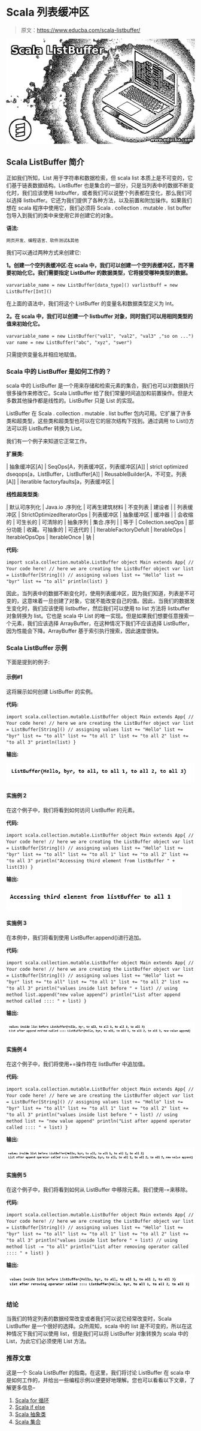 # Scala 列表缓冲区

> 原文：<https://www.educba.com/scala-listbuffer/>

![Scala ListBuffer](img/b014ca9680f94697612537a4fa9f54cf.png)



## Scala ListBuffer 简介

正如我们所知，List 用于字符串和数据检索，但 scala list 本质上是不可变的，它们基于链表数据结构。ListBuffer 也是集合的一部分，只是当列表中的数据不断变化时，我们应该使用 listbuffer，或者我们可以说整个列表都在变化，那么我们可以选择 listbuffer。它还为我们提供了各种方法，以及前置和附加操作。如果我们想在 scala 程序中使用它，我们必须将 Scala . collection . mutable . list buffer 包导入到我们的类中来使用它并创建它的对象。

**语法:**

<small>网页开发、编程语言、软件测试&其他</small>

我们可以通过两种方式来创建它:

**1。创建一个空列表缓冲区:在 scala 中，我们可以创建一个空列表缓冲区，而不需要初始化它。我们需要指定 ListBuffer 的数据类型，它将接受哪种类型的数据。**

`varvariable_name = new ListBuffer[data_type]()
varlistbuff = new ListBuffer[Int]()`

在上面的语法中，我们将这个 ListBuffer 的变量名和数据类型定义为 Int。

**2。在 scala 中，我们可以创建一个 listbuffer 对象，同时我们可以用相同类型的值来初始化它。**

`varvariable_name = new ListBuffer("val1", "val2", "val3" ,"so on ...")
var name = new ListBuffer("abc", "xyz", "swer")`

只需提供变量名并相应地赋值。

### Scala 中的 ListBuffer 是如何工作的？

scala 中的 ListBuffer 是一个用来存储和检索元素的集合，我们也可以对数据执行很多操作来修改它。Scala ListBuffer 给了我们常量时间追加和前置操作。但是大多数其他操作都是线性的。ListBuffer 只是 List 的实现。

ListBuffer 在 Scala . collection . mutable . list buffer 包内可用。它扩展了许多类和超类型，这些类和超类型也可以在它的层次结构下找到。通过调用 to List()方法可以将 ListBuffer 转换为 List。

我们有一个例子来知道它正常工作。

**扩展类:**

| 抽象缓冲区[A] | SeqOps[A，列表缓冲区，列表缓冲区[A]] | strict optimized dseqops[a，ListBuffer，ListBuffer[A]] | ReusableBuilder[A，不可变。列表[A]] | iteratible factoryfaults[a，列表缓冲区 |

**线性超类型类:**

| 默认可序列化 | Java.io .序列化 | 可再生建筑材料 | 不变列表 | 建设者 |
| 列表缓冲区 | StrictOptimizedIteratorOps | 列表缓冲区 | 抽象缓冲区 | 缓冲器 |
| 会收缩的 | 可生长的 | 可清除的 | 抽象序列 | 集合.序列 |
| 等于 | Collection.seqOps | 部分功能 | 收藏。可抽象的 | 可迭代的 |
| IterableFactoryDefult | IterableOps | IterableOpsOps | IterableOnce | 钠 |

**代码:**

`import scala.collection.mutable.ListBuffer
object Main extends App{
// Your code here!
// here we are creating the ListBuffer object
var list = ListBuffer[String]()
// assigning values
list += "Hello"
list += "byr"
list += "to all"
println(list)
}`

因此，当列表中的数据不断变化时，使用列表缓冲区，因为我们知道，列表是不可变的，这意味着一旦创建了对象，它就不能改变自己的值。因此，当我们的数据发生变化时，我们应该使用 listbuffer，然后我们可以使用 to list 方法将 listbuffer 对象转换为 list。它也是 scala 中 List 的唯一实现。但是如果我们想要任意搜索一个元素，我们应该选择 ArrayBuffer，在这种情况下我们不应该选择 ListBuffer，因为性能会下降。ArrayBuffer 基于索引执行搜索，因此速度很快。

### Scala ListBuffer 示例

下面是提到的例子:

#### 示例#1

这将展示如何创建 ListBuffer 的实例。

**代码:**

`import scala.collection.mutable.ListBuffer
object Main extends App{
// Your code here!
// here we are creating the ListBuffer object
var list = ListBuffer[String]()
// assigning values
list += "Hello"
list += "byr"
list += "to all"
list += "to all 1"
list += "to all 2"
list += "to all 3"
println(list)
}`

**输出:**

![Scala ListBuffer 1](img/cbf2de58ec29589d6712915d2fed80ae.png)



#### 实施例 2

在这个例子中，我们将看到如何访问 ListBuffer 的元素。

**代码:**

`import scala.collection.mutable.ListBuffer
object Main extends App{
// Your code here!
// here we are creating the ListBuffer object
var list = ListBuffer[String]()
// assigning values
list += "Hello"
list += "byr"
list += "to all"
list += "to all 1"
list += "to all 2"
list += "to all 3"
println("Accessing third element from listBuffer " + list(3))
}`

**输出:**

![how to access the elements](img/67bbc6a1193ba9b1bf3ddad2be473a01.png)



#### 实施例 3

在本例中，我们将看到使用 ListBuffer.append()进行追加。

**代码:**

`import scala.collection.mutable.ListBuffer
object Main extends App{
// Your code here!
// here we are creating the ListBuffer object
var list = ListBuffer[String]()
// assigning values
list += "Hello"
list += "byr"
list += "to all"
list += "to all 1"
list += "to all 2"
list += "to all 3"
println("values inside list before " + list)
// using method
list.append("new value append")
println("List after append method called :::: " + list)
}`

**输出:**

![append](img/c875f84ebfb1a83f70a258167406d640.png)



#### 实施例 4

在这个例子中，我们将使用+=操作符在 listBuffer 中追加值。

**代码:**

`import scala.collection.mutable.ListBuffer
object Main extends App{
// Your code here!
// here we are creating the ListBuffer object
var list = ListBuffer[String]()
// assigning values
list += "Hello"
list += "byr"
list += "to all"
list += "to all 1"
list += "to all 2"
list += "to all 3"
println("values inside list before " + list)
// using method
list += "new value append"
println("List after append operator called :::: " + list)
}`

**输出:**

![we will use += operator](img/afdf26b000d6ff2da8cc4a7752ab2c96.png)



#### 实施例 5

在这个例子中，我们将看到如何从 ListBuffer 中移除元素。我们使用-=来移除。

**代码:**

`import scala.collection.mutable.ListBuffer
object Main extends App{
// Your code here!
// here we are creating the ListBuffer object
var list = ListBuffer[String]()
// assigning values
list += "Hello"
list += "byr"
list += "to all"
list += "to all 1"
list += "to all 2"
list += "to all 3"
println("values inside list before " + list)
// using method
list -= "to all"
println("List after removing operator called :::: " + list)
}`

**输出:**

![Scala ListBuffer 6](img/45a9cffb64326e934a41db8bcee4580e.png)



### 结论

当我们的特定列表的数据经常改变或者我们可以说它经常改变时，Scala ListBuffer 是一个很好的选择。众所周知，scala 中的 list 是不可变的，所以在这种情况下我们可以使用 list，但是我们可以将 ListBuffer 对象转换为 scala 中的 List，为此它们必须使用 List 方法。

### 推荐文章

这是一个 Scala ListBuffer 的指南。在这里，我们将讨论 ListBuffer 在 scala 中是如何工作的，并给出一些编程示例以便更好地理解。您也可以看看以下文章，了解更多信息–

1.  [Scala for 循环](https://www.educba.com/scala-for-loop/)
2.  [Scala if else](https://www.educba.com/scala-if-else/)
3.  [Scala 抽象类](https://www.educba.com/scala-abstract-class/)
4.  [Scala 集合](https://www.educba.com/scala-collections/)





